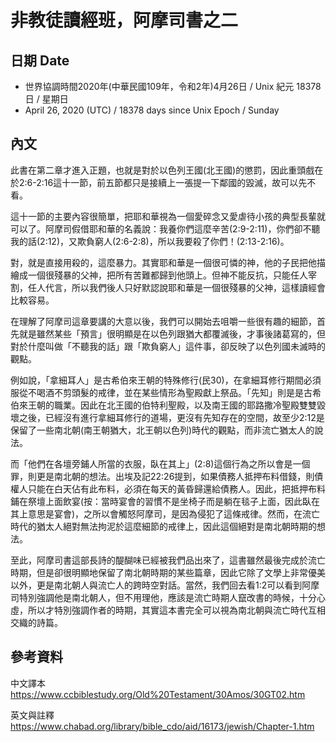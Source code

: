[_metadata_:encoding]: - "utf-8"
[_metadata_:fileformat]: - "markdown"
[_metadata_:MIME_type]: - "text/plain"
[_metadata_:markdown_version]: - "commonmark version 0.29"
[_metadata_:markdown_spec]: - "https://spec.commonmark.org/0.29/"

# 非教徒讀經班，阿摩司書之二 #

## 日期 Date ##

* 世界協調時間2020年(中華民國109年，令和2年)4月26日 / Unix 紀元 18378 日 / 星期日 
* April 26, 2020 (UTC) / 18378 days since Unix Epoch / Sunday 

## 內文 ##

此書在第二章才進入正題，也就是對於以色列王國(北王國)的懲罰，因此重頭戲在於2:6-2:16這十一節，前五節都只是接續上一張提一下鄰國的毀滅，故可以先不看。

這十一節的主要內容很簡單，把耶和華視為一個愛碎念又愛虐待小孩的典型長輩就可以了。阿摩司假借耶和華的名義說：我養你們這麼辛苦(2:9-2:11)，你們卻不聽我的話(2:12)，又欺負窮人(2:6-2:8)，所以我要殺了你們！(2:13-2:16)。

對，就是直接用殺的，這麼暴力。其實耶和華是一個很可憐的神，他的子民把他描繪成一個很殘暴的父神，把所有苦難都歸到他頭上。但神不能反抗，只能任人宰割，任人代言，所以我們後人只好默認說耶和華是一個很殘暴的父神，這樣讀經會比較容易。

在理解了阿摩司這章要講的大意以後，我們可以開始去咀嚼一些很有趣的細節，首先就是雖然某些「預言」很明顯是在以色列跟猶大都覆滅後，才事後諸葛寫的，但對於什麼叫做「不聽我的話」跟「欺負窮人」這件事，卻反映了以色列國未滅時的觀點。

例如說，「拿細耳人」是古希伯來王朝的特殊修行(民30)，在拿細耳修行期間必須服從不喝酒不剪頭髮的戒律，並在某些情形為聖殿獻上祭品。「先知」則是是古希伯來王朝的職業。因此在北王國的伯特利聖殿，以及南王國的耶路撒冷聖殿雙雙毀壞之後，已經沒有進行拿細耳修行的道場，更沒有先知存在的空間，故至少2:12是保留了一些南北朝(南王朝猶大，北王朝以色列)時代的觀點，而非流亡猶太人的說法。

而「他們在各壇旁鋪人所當的衣服，臥在其上」(2:8)這個行為之所以會是一個罪，則更是南北朝的想法。出埃及記22:26提到，如果債務人抵押布料借錢，則債權人只能在白天佔有此布料，必須在每天的黃昏歸還給債務人。因此，把抵押布料鋪在祭壇上面飲宴(按：當時宴會的習慣不是坐椅子而是躺在毯子上面，因此臥在其上意思是宴會)，之所以會觸怒阿摩司，是因為侵犯了這條戒律。然而，在流亡時代的猶太人絕對無法拘泥於這麼細節的戒律上，因此這個絕對是南北朝時期的想法。

至此，阿摩司書這部長詩的醍醐味已經被我們品出來了，這書雖然最後完成於流亡時期，但是卻很明顯地保留了南北朝時期的某些篇章，因此它除了文學上非常優美以外，更是南北朝人與流亡人的跨時空對話。當然，我們回去看1:2可以看到阿摩司特別強調他是南北朝人，但不用理他，應該是流亡時期人竄改書的時候，十分心虛，所以才特別強調作者的時期，其實這本書完全可以視為南北朝與流亡時代互相交織的詩篇。

## 參考資料 ##

中文譯本 <https://www.ccbiblestudy.org/Old%20Testament/30Amos/30GT02.htm>

英文與註釋 <https://www.chabad.org/library/bible_cdo/aid/16173/jewish/Chapter-1.htm>